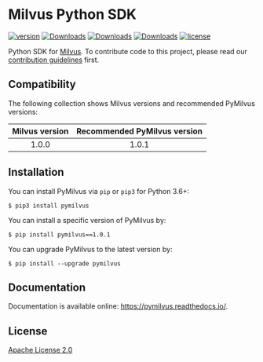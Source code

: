 
# Milvus Python SDK

[![version](https://img.shields.io/pypi/v/pymilvus.svg?color=blue)](https://pypi.org/project/pymilvus/)
[![Downloads](https://pepy.tech/badge/pymilvus)](https://pepy.tech/project/pymilvus)
[![Downloads](https://pepy.tech/badge/pymilvus/month)](https://pepy.tech/project/pymilvus/month)
[![Downloads](https://pepy.tech/badge/pymilvus/week)](https://pepy.tech/project/pymilvus/week)
[![license](https://img.shields.io/hexpm/l/plug.svg?color=green)](https://github.com/milvus-io/pymilvus/blob/master/LICENSE)

Python SDK for [Milvus](https://github.com/milvus-io/milvus). To contribute code to this project, please read our [contribution guidelines](https://github.com/milvus-io/milvus/blob/master/CONTRIBUTING.md) first.


## Compatibility
The following collection shows Milvus versions and recommended PyMilvus versions:

|Milvus version| Recommended PyMilvus version |
|:-----:|:-----:|
| 1.0.0 | 1.0.1 |


## Installation

You can install PyMilvus via `pip` or `pip3` for Python 3.6+:

```shell
$ pip3 install pymilvus
```

You can install a specific version of PyMilvus by:

```shell
$ pip install pymilvus==1.0.1
```

You can upgrade PyMilvus to the latest version by:

```shell
$ pip install --upgrade pymilvus
```



## Documentation

Documentation is available online: https://pymilvus.readthedocs.io/.



## License
[Apache License 2.0](LICENSE)
